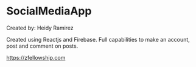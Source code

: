 # SocialMediaApp

Created by: Heidy Ramirez

Created using Reactjs and Firebase. Full capabilities to make an account, post and comment on posts.

https://zfellowship.com

